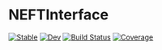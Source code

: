 # NEFTInterface

[![Stable](https://img.shields.io/badge/docs-stable-blue.svg)](https://numericaleft.github.io/NEFTInterface.jl/stable/)
[![Dev](https://img.shields.io/badge/docs-dev-blue.svg)](https://numericaleft.github.io/NEFTInterface.jl/dev/)
[![Build Status](https://github.com/numericaleft/NEFTInterface.jl/actions/workflows/CI.yml/badge.svg?branch=main)](https://github.com/numericaleft/NEFTInterface.jl/actions/workflows/CI.yml?query=branch%3Amain)
[![Coverage](https://codecov.io/gh/numericaleft/NEFTInterface.jl/branch/main/graph/badge.svg)](https://codecov.io/gh/numericaleft/NEFTInterface.jl)
